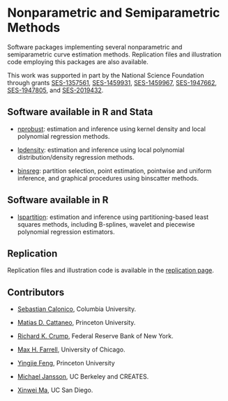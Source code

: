 # Nonparametric and Semiparametric Methods

Software packages implementing several nonparametric and semiparametric curve estimation methods. Replication files and illustration code employing this packages are also available. 

This work was supported in part by the National Science Foundation through grants [SES-1357561](https://www.nsf.gov/awardsearch/showAward?AWD_ID=1357561), [SES-1459931](https://www.nsf.gov/awardsearch/showAward?AWD_ID=1459931), [SES-1459967](https://www.nsf.gov/awardsearch/showAward?AWD_ID=1459967), [SES-1947662](https://www.nsf.gov/awardsearch/showAward?AWD_ID=1947662), [SES-1947805](https://www.nsf.gov/awardsearch/showAward?AWD_ID=1947805), and [SES-2019432](https://www.nsf.gov/awardsearch/showAward?AWD_ID=2019432).

## Software available in R and Stata

- [nprobust](https://github.com/rdpackages/nprobust): estimation and inference using kernel density and local polynomial regression methods.

- [lpdensity](https://github.com/rdpackages/lpdensity): estimation and inference using local polynomial distribution/density regression methods.

- [binsreg](https://github.com/rdpackages/binsreg): partition selection, point estimation, pointwise and uniform inference, and graphical procedures using binscatter methods.

## Software available in R

- [lspartition](https://github.com/rdpackages/lspartition): estimation and inference using partitioning-based least squares methods, including B-splines, wavelet and piecewise polynomial regression estimators.

## Replication

Replication files and illustration code is available in the [replication page]().

## Contributors

- [Sebastian Calonico](https://sites.google.com/site/scalonico), Columbia University.

- [Matias D. Cattaneo](https://cattaneo.princeton.edu), Princeton University.

- [Richard K. Crump](https://www.newyorkfed.org/research/economists/crump), Federal Reserve Bank of New York.

- [Max H. Farrell](https://maxhfarrell.com/), University of Chicago.

- [Yingjie Feng](https://sites.google.com/site/yingjieum), Princeton University

- [Michael Jansson](http://www.econ.berkeley.edu/~mjansson/index.html), UC Berkeley and CREATES.

- [Xinwei Ma](https://sites.google.com/view/xinweima), UC San Diego.

<br>
<br>
